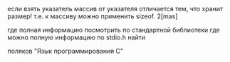 если взять указатель
массив от указателя отличается тем, что хранит размер! т.е. к массиву можно применить sizeof.
2[mas]

где полная информацию посмотрить по стандартной библиотеки
где можно полную информацию по stdio.h найти

поляков "Язык программирования С"